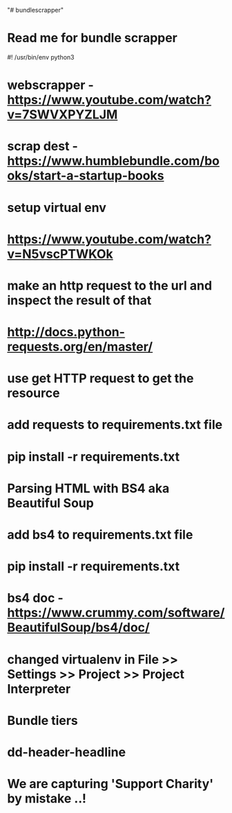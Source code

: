 "# bundlescrapper"
# Read me for bundle scrapper

#! /usr/bin/env python3

# webscrapper - https://www.youtube.com/watch?v=7SWVXPYZLJM
# scrap dest - https://www.humblebundle.com/books/start-a-startup-books

# setup virtual env
# https://www.youtube.com/watch?v=N5vscPTWKOk

# make an http request to the url and inspect the result of that
# http://docs.python-requests.org/en/master/
# use get HTTP request to get the resource
# add requests to requirements.txt file
# pip install -r requirements.txt

# Parsing HTML with BS4 aka Beautiful Soup
# add bs4 to requirements.txt file
# pip install -r requirements.txt
# bs4 doc - https://www.crummy.com/software/BeautifulSoup/bs4/doc/
# changed virtualenv in File >> Settings >> Project >> Project Interpreter

# Bundle tiers
# dd-header-headline

# We are capturing 'Support Charity' by mistake ..!

